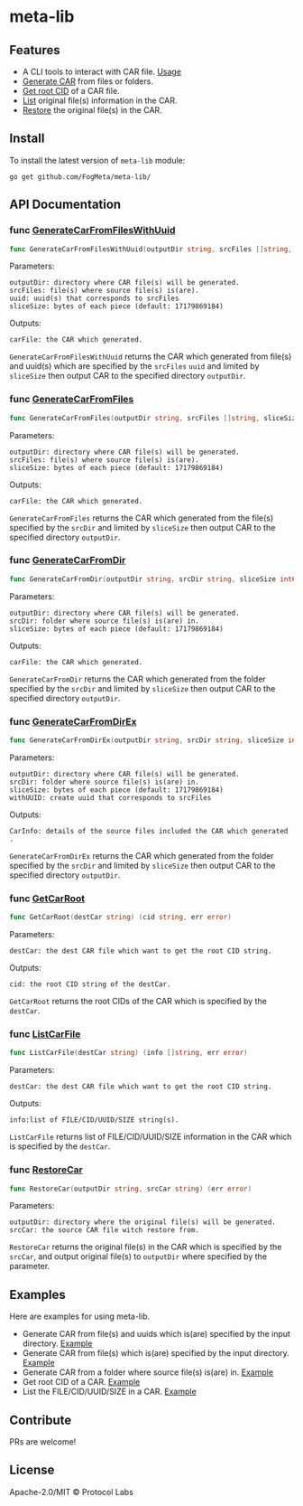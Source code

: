 meta-lib
==================

## Features
* A CLI tools to interact with CAR file. [Usage](https://github.com/FogMeta/meta-lib/blob/main/cmd/meta-car/README.md#usage)
* [Generate CAR](https://github.com/FogMeta/meta-lib/blob/main/module/ipfs/interface.go#L73) from files or folders. 
* [Get root CID](https://github.com/FogMeta/meta-lib/blob/main/module/ipfs/interface.go#L55) of a CAR file.
* [List](https://github.com/FogMeta/meta-lib/blob/main/module/ipfs/interface.go#L19) original file(s) information in the CAR.
* [Restore](https://github.com/FogMeta/meta-lib/blob/main/module/ipfs/interface.go#L239) the original file(s) in the CAR.

## Install

To install the latest version of `meta-lib` module:
```shell script
go get github.com/FogMeta/meta-lib/
```

## API Documentation

### **func [GenerateCarFromFilesWithUuid](https://github.com/FogMeta/meta-lib/blob/main/module/ipfs/interface.go#L220)**
```go
func GenerateCarFromFilesWithUuid(outputDir string, srcFiles []string, uuid []string, sliceSize int64) (carFile string, err error)
```

Parameters:

    outputDir: directory where CAR file(s) will be generated.
    srcFiles: file(s) where source file(s) is(are).
    uuid: uuid(s) that corresponds to srcFiles
    sliceSize: bytes of each piece (default: 17179869184)

Outputs:

    carFile: the CAR which generated.

`GenerateCarFromFilesWithUuid` returns the CAR which generated from file(s) and uuid(s) which are specified by the `srcFiles` `uuid` and limited by `sliceSize` then output CAR to the specified directory `outputDir`.


### **func [GenerateCarFromFiles](https://github.com/FogMeta/meta-lib/blob/main/module/ipfs/interface.go#L73)**
```go
func GenerateCarFromFiles(outputDir string, srcFiles []string, sliceSize int64) (carFile string, err error)
```
Parameters:

    outputDir: directory where CAR file(s) will be generated.
    srcFiles: file(s) where source file(s) is(are).
    sliceSize: bytes of each piece (default: 17179869184)

Outputs:

    carFile: the CAR which generated.

`GenerateCarFromFiles` returns the CAR which generated from the file(s) specified by the `srcDir` and limited by `sliceSize` then output CAR to the specified directory `outputDir`.


### **func [GenerateCarFromDir](https://github.com/FogMeta/meta-lib/blob/main/module/ipfs/interface.go#L96)**
```go
func GenerateCarFromDir(outputDir string, srcDir string, sliceSize int64) (carFile string, err error)
```
Parameters:

    outputDir: directory where CAR file(s) will be generated.
    srcDir: folder where source file(s) is(are) in.
    sliceSize: bytes of each piece (default: 17179869184)

Outputs:

    carFile: the CAR which generated.

`GenerateCarFromDir` returns the CAR which generated from the folder specified by the `srcDir` and limited by `sliceSize` then output CAR to the specified directory `outputDir`.


### **func [GenerateCarFromDirEx](https://github.com/FogMeta/meta-lib/blob/main/module/ipfs/interface.go#L137)**
```go
func GenerateCarFromDirEx(outputDir string, srcDir string, sliceSize int64, withUUID bool) ([]CarInfo, error)
```
Parameters:

    outputDir: directory where CAR file(s) will be generated.
    srcDir: folder where source file(s) is(are) in.
    sliceSize: bytes of each piece (default: 17179869184)
    withUUID: create uuid that corresponds to srcFiles

Outputs:

    CarInfo: details of the source files included the CAR which generated .

`GenerateCarFromDirEx` returns the CAR which generated from the folder specified by the `srcDir` and limited by `sliceSize` then output CAR to the specified directory `outputDir`.


### **func [GetCarRoot](https://github.com/FogMeta/meta-lib/blob/main/module/ipfs/interface.go#L55)**
```go
func GetCarRoot(destCar string) (cid string, err error)
```
Parameters:

    destCar: the dest CAR file which want to get the root CID string.

Outputs:

    cid: the root CID string of the destCar.

`GetCarRoot` returns the root CIDs of the CAR which is specified by the `destCar`.


### **func [ListCarFile](https://github.com/FogMeta/meta-lib/blob/main/module/ipfs/interface.go#L19)**
```go
func ListCarFile(destCar string) (info []string, err error)
```
Parameters:

    destCar: the dest CAR file which want to get the root CID string.

Outputs:

    info:list of FILE/CID/UUID/SIZE string(s).

`ListCarFile` returns list of FILE/CID/UUID/SIZE information in the CAR which is specified by the `destCar`.


### **func [RestoreCar](https://github.com/FogMeta/meta-lib/blob/main/module/ipfs/interface.go#L239)**
```go
func RestoreCar(outputDir string, srcCar string) (err error)
```
Parameters:

    outputDir: directory where the original file(s) will be generated.
    srcCar: the source CAR file witch restore from.


`RestoreCar` returns the original file(s) in the CAR which is specified by the `srcCar`, and output original file(s) to `outputDir` where specified by the parameter.


## Examples
Here are examples for using meta-lib.
* Generate CAR from file(s) and uuids which is(are) specified by the input directory. [Example](https://github.com/FogMeta/meta-lib/blob/main/cmd/demo-api/main.go#L28)
* Generate CAR from file(s) which is(are) specified by the input directory. [Example](https://github.com/FogMeta/meta-lib/blob/main/cmd/demo-api/main.go#L56)
* Generate CAR from a folder where source file(s) is(are) in. [Example](https://github.com/FogMeta/meta-lib/blob/main/cmd/demo-api/main.go#L77)
* Get root CID of a CAR. [Example](https://github.com/FogMeta/meta-lib/blob/main/cmd/demo-api/main.go#L103)
* List the FILE/CID/UUID/SIZE in a CAR. [Example](https://github.com/FogMeta/meta-lib/blob/main/cmd/demo-api/main.go#L92)

## Contribute

PRs are welcome!

## License

Apache-2.0/MIT © Protocol Labs
